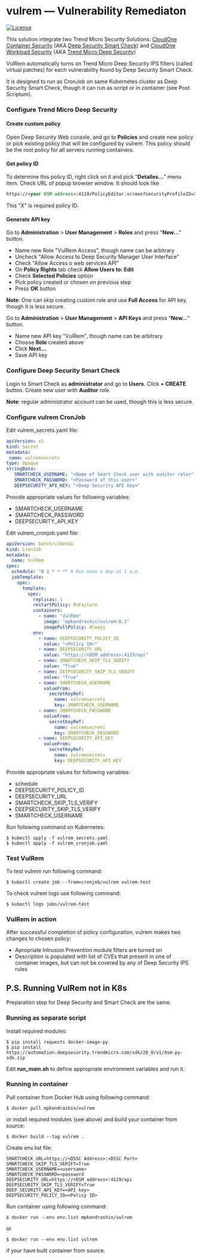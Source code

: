 # vulrem — Vulnerability Remediaton

[![License](https://img.shields.io/badge/License-Apache%202-blue.svg)](https://opensource.org/licenses/Apache-2.0)

This solution integrate two Trend Micro Security Solutions:
[CloudOne Container Security](https://www.trendmicro.com/en_my/business/products/hybrid-cloud/cloud-one-container-image-security.html)
(AKA [Deep Security Smart Check](https://deep-security.github.io/smartcheck-docs/admin_docs/admin.html))
and [CloudOne Workload Security](https://www.trendmicro.com/en_us/business/products/hybrid-cloud/cloud-one-workload-security.html)
(AKA [Trend Micro Deep Security](https://help.deepsecurity.trendmicro.com/))

VulRem automatically turns on Trend Micro Deep Security IPS filters (called virtual patches)
for each vulnerability found by Deep Security Smart Check.  

It is designed to run as CronJob on same Kubernetes cluster
as Deep Security Smart Check, though it can run as script
or in container (see Post Scriptum).

### Configure Trend Micro Deep Security

#### Create custom policy
Open Deep Security Web console, and go to **Policies** and create new policy
or pick existing policy that will be configured
by vulrem. This policy should be the root policy for
all servers running containers.

#### Get policy ID
To determine this policy ID, right click on it and pick "**Detailes...**" menu item. 
Check URL of popup browser window. It should look like
```html
https://<your DSM address>:4119/PolicyEditor.screen?securityProfileID=X
```
This "X" is required policy ID.

#### Generate API key
Go to **Administration** > **User Management** > **Roles**
and press "**New...**" button.
* Name new Role "VulRem Access", though name 
can be arbitrary
* Uncheck "Allow Access to Deep Security Manager User Interface"
* Check "Allow Access o web services API"
* On **Policy Rights** tab check **Allow Users to: Edit**
* Check **Selected Policies** option
* Pick policy created or chosen on previous step
* Press **OK** button

**Note**: One can skip creating custom role and use **Full Access** for API key,
though it is less secure.  

Go to **Administration** > **User Management** > **API Keys**
and press "**New...**" button.
* Name new API key "VulRem", though name can be arbitrary
* Choose **Role** created above
* Click **Next...**
* Save API key

### Configure Deep Security Smart Check

Login to Smart Check as **administrator** and go to **Users**. Click **+ CREATE** button.
Create new user with **Auditor** role.

**Note**: regular administrator account can be used,
though this is less secure.

### Configure vulrem CronJob

Edit vulrem_secrets.yaml file:
 ```yaml
apiVersion: v1
kind: Secret
metadata:
  name: vulremsecrets
type: Opaque
stringData:
    SMARTCHECK_USERNAME: "<Name of Smart Check user with auditor role>"
    SMARTCHECK_PASSWORD: "<Password of this user>"
    DEEPSECURITY_API_KEY: "<Deep Security API key>"
```

Provide appropriate values for following variables:
* SMARTCHECK_USERNAME
* SMARTCHECK_PASSWORD
* DEEPSECURITY_API_KEY

Edit vulrem_cronjob.yaml file:
```yaml
apiVersion: batch/v1beta1
kind: CronJob
metadata:
  name: VulRem
spec:
  schedule: "0 1 * * *" # Run once a day at 1 a.m.
  jobTemplate:
    spec:
      template:
        spec:
          replicas: 1
          restartPolicy: OnFailure
          containers:
            - name: "VulRem"
              image: "mpkondrashin/vulrem:0.1"
              imagePullPolicy: Always
          env:
            - name: DEEPSECURITY_POLICY_ID
              value: "<Policy ID>"
            - name: DEEPSECURITY_URL
              value: "https://<DSM address>:4119/api"
            - name: SMARTCHECK_SKIP_TLS_VERIFY
              value: "True"
            - name: DEEPSECURITY_SKIP_TLS_VERIFY
              value: "True"
            - name: SMARTCHECK_USERNAME
              valueFrom:
                secretKeyRef:
                  name: vulremsecrets
                  key: SMARTCHECK_USERNAME
            - name: SMARTCHECK_PASSWORD
              valueFrom:
                secretKeyRef:
                  name: vulremsecrets
                  key: SMARTCHECK_PASSWORD
            - name: DEEPSECURITY_API_KEY
              valueFrom:
                secretKeyRef:
                  name: vulremsecrets
                  key: DEEPSECURITY_API_KEY
```

Provide appropriate values for following variables:
* schedule
* DEEPSECURITY_POLICY_ID
* DEEPSECURITY_URL
* SMARTCHECK_SKIP_TLS_VERIFY 
* DEEPSECURITY_SKIP_TLS_VERIFY
* SMARTCHECK_USERNAME

Run following command on Kubernetes:
```shell
$ kubectl apply -f vulrem_secrets.yaml 
$ kubectl apply -f vulrem_cronjob.yaml 
```

### Test VulRem

To test vulrem run following command:
```shell
$ kubectl create job --from=cronjob/vulrem vulrem-test
```

To check vulrem logs use following command:
```shell
$ kubectl logs jobs/vulrem-test
```

### VulRem in action

After successful completion of policy configuration,
vulrem makes two changes to chosen policy:
* Apropriate Intrusion Prevention module filters are turned on
* Description is populated with list of CVEs that present in one
of container images, but can not be covered by any of 
  Deep Security IPS rules
  
## P.S. Running VulRem not in K8s
Preparation step for Deep Security and Smart Check are the same.
### Running as separate script

Install required modules:
```shell
$ pip install requests docker-image-py
$ pip install https://automation.deepsecurity.trendmicro.com/sdk/20_0/v1/dsm-py-sdk.zip
```

Edit **run_main.sh** to define appropriate environment variables
and run it.

### Running in container

Pull container from Docker Hub using following command:
```shell
$ docker pull mpkondrashin/vulrem
```
or install required modules (see above) and build your container
from source:
```shell
$ docker build --tag vulrem .
```
Create env.list file:
```shell
SMARTCHECK_URL=https://<DSSC Address>:<DSSC Port>
SMARTCHECK_SKIP_TLS_VERIFY=True
SMARTCHECK_USERNAME=<username>
SMARTCHECK_PASSWORD=<password
DEEPSECURITY_URL=https://<DSM address>:4119/api
DEEPSECURITY_SKIP_TLS_VERIFY=True
DEEP_SECURITY_API_KEY=<API key>
DEEPSECURITY_POLICY_ID=<Policy ID>
```
Run container using following command:
```
$ docker run --env env.list mpkondrashin/vulrem
```
or 
```
$ docker run --env env.list vulrem
```
if your have built container from source.